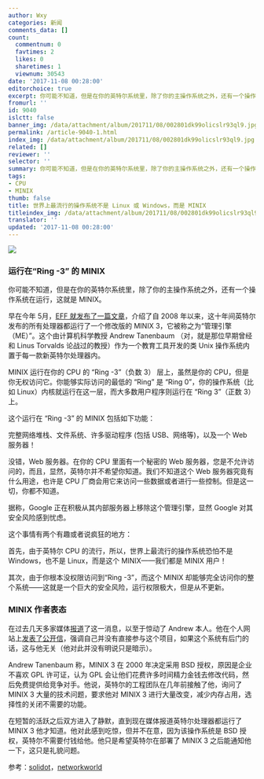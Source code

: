 ```yaml
---
author: Wxy
categories: 新闻
comments_data: []
count:
  commentnum: 0
  favtimes: 2
  likes: 0
  sharetimes: 1
  viewnum: 30543
date: '2017-11-08 00:28:00'
editorchoice: true
excerpt: 你可能不知道，但是在你的英特尔系统里，除了你的主操作系统之外，还有一个操作系统在运行，这就是 MINIX。
fromurl: ''
id: 9040
islctt: false
banner_img: /data/attachment/album/201711/08/002801dk99olicslr93ql9.jpg
permalink: /article-9040-1.html
index_img: /data/attachment/album/201711/08/002801dk99olicslr93ql9.jpg
related: []
reviewer: ''
selector: ''
summary: 你可能不知道，但是在你的英特尔系统里，除了你的主操作系统之外，还有一个操作系统在运行，这就是 MINIX。
tags:
- CPU
- MINIX
thumb: false
title: 世界上最流行的操作系统不是 Linux 或 Windows，而是 MINIX
titleindex_img: /data/attachment/album/201711/08/002801dk99olicslr93ql9.jpg
translator: ''
updated: '2017-11-08 00:28:00'
---
```


![](/data/attachment/album/201711/08/002801dk99olicslr93ql9.jpg)


### 运行在“Ring -3” 的 MINIX


你可能不知道，但是在你的英特尔系统里，除了你的主操作系统之外，还有一个操作系统在运行，这就是 MINIX。


早在今年 5月，[EFF 就发布了一篇文章](https://www.eff.org/deeplinks/2017/05/intels-management-engine-security-hazard-and-users-need-way-disable-it)，介绍了自 2008 年以来，这十年间英特尔发布的所有处理器都运行了一个修改版的 MINIX 3，它被称之为“管理引擎（ME）”。这个由计算机科学教授 Andrew Tanenbaum （对，就是那位早期曾经和 Linus Torvalds 论战过的教授）作为一个教育工具开发的类 Unix 操作系统内置于每一款新英特尔处理器内。


MINIX 运行在你的 CPU 的 “Ring -3”（负数 3） 层上，虽然是你的 CPU，但是你无权访问它。你能够实际访问的最低的 “Ring” 是 “Ring 0”，你的操作系统（比如 Linux）内核就运行在这一层，而大多数用户程序则运行在 “Ring 3”（正数 3）上。


这个运行在 “Ring -3” 的 MINIX 包括如下功能：


完整网络堆栈、文件系统、许多驱动程序 (包括 USB、网络等)，以及一个 Web 服务器！


没错，Web 服务器。在你的 CPU 里面有一个秘密的 Web 服务器，您是不允许访问的，而且，显然，英特尔并不希望你知道。我们不知道这个 Web 服务器究竟有什么用途，也许是 CPU 厂商会用它来访问一些数据或者进行一些控制。但是这一切，你都不知道。


据称，Google 正在积极从其内部服务器上移除这个管理引擎，显然 Google 对其安全风险感到忧虑。


这个事情有两个有趣或者说疯狂的地方：


首先，由于英特尔 CPU 的流行，所以，世界上最流行的操作系统恐怕不是 Windows，也不是 Linux，而是这个 MINIX——我们都是 MINIX 用户！


其次，由于你根本没权限访问到“Ring -3”，而这个 MINIX 却能够完全访问你的整个系统——这就是一个巨大的安全风险，运行权限极大，但是从不更新。


### MINIX 作者表态


在过去几天多家媒体[报道](https://www.networkworld.com/article/3236064/servers/minix-the-most-popular-os-in-the-world-thanks-to-intel.html)了这一消息，以至于惊动了 Andrew 本人。他在个人网站上[发表了公开信](http://www.cs.vu.nl/~ast/intel/)，强调自己并没有直接参与这个项目，如果这个系统有后门的话，这与他无关（他对此并没有明说只是暗示）。


Andrew Tanenbaum 称，MINIX 3 在 2000 年决定采用 BSD 授权，原因是企业不喜欢 GPL 许可证，认为 GPL 会让他们花费许多时间精力金钱去修改代码，然后免费提供给竞争对手。他说，英特尔的工程团队在几年前接触了他，询问了 MINIX 3 大量的技术问题，要求他对 MINIX 3 进行大量改变，减少内存占用，选择性的关闭不需要的功能。


在短暂的活跃之后双方进入了静默，直到现在媒体报道英特尔处理器都运行了 MINIX 3 他才知道。他对此感到吃惊，但并不在意，因为该操作系统是 BSD 授权，英特尔不需要付钱给他。他只是希望英特尔在部署了 MINIX 3 之后能通知他一下，这只是礼貌问题。


参考：[solidot](http://www.solidot.org/story?sid=54408)，[networkworld](https://www.networkworld.com/article/3236064/servers/minix-the-most-popular-os-in-the-world-thanks-to-intel.html)